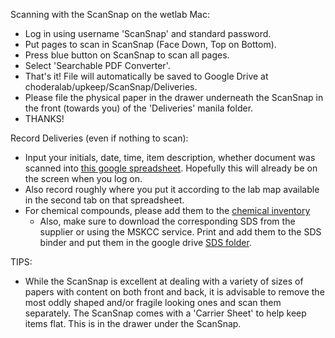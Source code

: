Scanning with the ScanSnap on the wetlab Mac:
- Log in using username 'ScanSnap' and standard password.
- Put pages to scan in ScanSnap (Face Down, Top on Bottom).
- Press blue button on ScanSnap to scan all pages.
- Select 'Searchable PDF Converter'.
- That's it! File will automatically be saved to Google Drive at choderalab/upkeep/ScanSnap/Deliveries.
- Please file the physical paper in the drawer underneath the ScanSnap in the front (towards you) of the 'Deliveries' manila folder.
- THANKS!

Record Deliveries (even if nothing to scan):
- Input your initials, date, time, item description, whether document was scanned into [this google spreadsheet](https://docs.google.com/spreadsheets/d/10cDKJJN-X4f7M6H1ys8MxaPl5cwindBdL6i9BVsTtoo/edit#gid=0). Hopefully this will already be on the screen when you log on.
- Also record roughly where you put it according to the lab map available in the second tab on that spreadsheet.
- For chemical compounds, please add them to the [chemical inventory](https://docs.google.com/spreadsheet/ccc?key=0Ah04WWF4usIOdHNudk02Z0ZRX3EtMlpBb29QcnJYclE&usp=sharing)
  - Also, make sure to download the corresponding SDS from the supplier or using the MSKCC service. Print and add them to the SDS binder and put them in the google drive [SDS folder](https://drive.google.com/a/choderalab.org/folderview?id=0B2aRcG3eE40xM0FWREROaVR1MVE&usp=sharing).

TIPS:
- While the ScanSnap is excellent at dealing with a variety of sizes of papers with content on both front and back, it is advisable to remove the most oddly shaped and/or fragile looking ones and scan them separately.  The ScanSnap comes with a 'Carrier Sheet' to help keep items flat. This is in the drawer under the ScanSnap.


